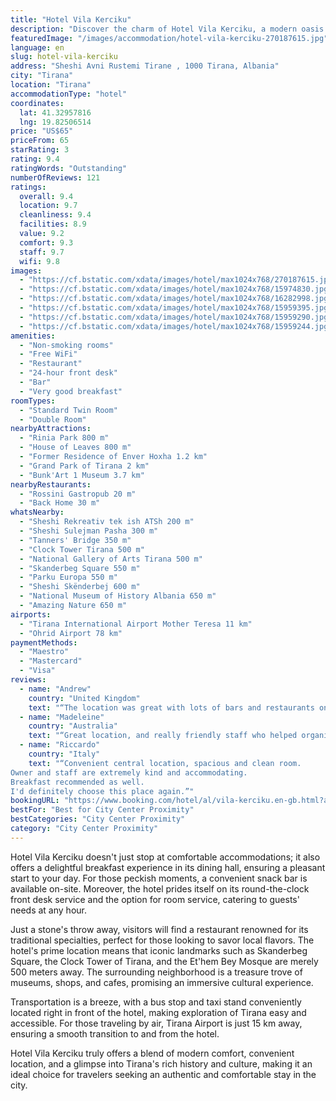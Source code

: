 ```yaml
---
title: "Hotel Vila Kerciku"
description: "Discover the charm of Hotel Vila Kerciku, a modern oasis housed within a beautifully renovated historic building right in the heart of Tirana."
featuredImage: "/images/accommodation/hotel-vila-kerciku-270187615.jpg"
language: en
slug: hotel-vila-kerciku
address: "Sheshi Avni Rustemi Tirane , 1000 Tirana, Albania"
city: "Tirana"
location: "Tirana"
accommodationType: "hotel"
coordinates:
  lat: 41.32957816
  lng: 19.82506514
price: "US$65"
priceFrom: 65
starRating: 3
rating: 9.4
ratingWords: "Outstanding"
numberOfReviews: 121
ratings:
  overall: 9.4
  location: 9.7
  cleanliness: 9.4
  facilities: 8.9
  value: 9.2
  comfort: 9.3
  staff: 9.7
  wifi: 9.8
images:
  - "https://cf.bstatic.com/xdata/images/hotel/max1024x768/270187615.jpg?k=92df34a16c8eb677d4a666d4c59e33bfdf47d6c03379a1cf370133f4a3df9dfb&o=&hp=1"
  - "https://cf.bstatic.com/xdata/images/hotel/max1024x768/15974830.jpg?k=99d6824f5b5fe261e069bd86faf2e79f1f3ac61219a5bc60ad7e8916991bfe6f&o=&hp=1"
  - "https://cf.bstatic.com/xdata/images/hotel/max1024x768/16282998.jpg?k=1400a20cd75e09e5c185b404c3fe7bc7b88beb6165d23a527f648662a0a9d464&o=&hp=1"
  - "https://cf.bstatic.com/xdata/images/hotel/max1024x768/15959395.jpg?k=718891f7191d9d034af049569a0d7d5de888d648869a866ae53ebf42208558a1&o=&hp=1"
  - "https://cf.bstatic.com/xdata/images/hotel/max1024x768/15959290.jpg?k=49067086b8456a9e884ce0a895e7ecf41b1204e34e769c8e2f282f1cdfc404de&o=&hp=1"
  - "https://cf.bstatic.com/xdata/images/hotel/max1024x768/15959244.jpg?k=f3b9272b02ee07cfb08cd0d07284b0d170f962176abbdbfed798b931bbf76fa8&o=&hp=1"
amenities:
  - "Non-smoking rooms"
  - "Free WiFi"
  - "Restaurant"
  - "24-hour front desk"
  - "Bar"
  - "Very good breakfast"
roomTypes:
  - "Standard Twin Room"
  - "Double Room"
nearbyAttractions:
  - "Rinia Park 800 m"
  - "House of Leaves 800 m"
  - "Former Residence of Enver Hoxha 1.2 km"
  - "Grand Park of Tirana 2 km"
  - "Bunk'Art 1 Museum 3.7 km"
nearbyRestaurants:
  - "Rossini Gastropub 20 m"
  - "Back Home 30 m"
whatsNearby:
  - "Sheshi Rekreativ tek ish ATSh 200 m"
  - "Sheshi Sulejman Pasha 300 m"
  - "Tanners' Bridge 350 m"
  - "Clock Tower Tirana 500 m"
  - "National Gallery of Arts Tirana 500 m"
  - "Skanderbeg Square 550 m"
  - "Parku Europa 550 m"
  - "Sheshi Skënderbej 600 m"
  - "National Museum of History Albania 650 m"
  - "Amazing Nature 650 m"
airports:
  - "Tirana International Airport Mother Teresa 11 km"
  - "Ohrid Airport 78 km"
paymentMethods:
  - "Maestro"
  - "Mastercard"
  - "Visa"
reviews:
  - name: "Andrew"
    country: "United Kingdom"
    text: "“The location was great with lots of bars and restaurants on the doorstep. The hotel was very clean,beds comfortable, great shower and staff really helpful and friendly. The price was great as well”"
  - name: "Madeleine"
    country: "Australia"
    text: "“Great location, and really friendly staff who helped organise transfers and taxis, and who made fresh omelettes and coffee each morning!”"
  - name: "Riccardo"
    country: "Italy"
    text: "“Convenient central location, spacious and clean room.
Owner and staff are extremely kind and accommodating.
Breakfast recommended as well.
I'd definitely choose this place again.”"
bookingURL: "https://www.booking.com/hotel/al/vila-kerciku.en-gb.html?aid=8035640"
bestFor: "Best for City Center Proximity"
bestCategories: "City Center Proximity"
category: "City Center Proximity"
---
```


Hotel Vila Kerciku doesn't just stop at comfortable accommodations; it also offers a delightful breakfast experience in its dining hall, ensuring a pleasant start to your day. For those peckish moments, a convenient snack bar is available on-site. Moreover, the hotel prides itself on its round-the-clock front desk service and the option for room service, catering to guests' needs at any hour.

Just a stone's throw away, visitors will find a restaurant renowned for its traditional specialties, perfect for those looking to savor local flavors. The hotel's prime location means that iconic landmarks such as Skanderbeg Square, the Clock Tower of Tirana, and the Et'hem Bey Mosque are merely 500 meters away. The surrounding neighborhood is a treasure trove of museums, shops, and cafes, promising an immersive cultural experience.

Transportation is a breeze, with a bus stop and taxi stand conveniently located right in front of the hotel, making exploration of Tirana easy and accessible. For those traveling by air, Tirana Airport is just 15 km away, ensuring a smooth transition to and from the hotel.

Hotel Vila Kerciku truly offers a blend of modern comfort, convenient location, and a glimpse into Tirana's rich history and culture, making it an ideal choice for travelers seeking an authentic and comfortable stay in the city.